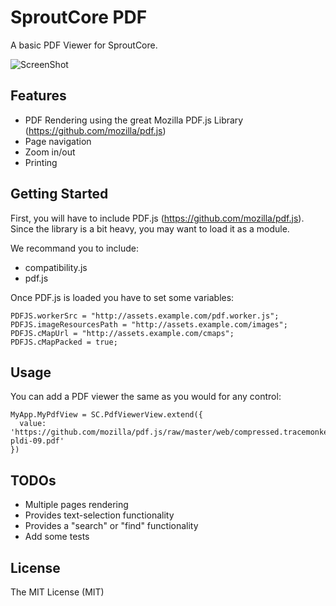 # SproutCore PDF

A basic PDF Viewer for SproutCore.

![ScreenShot](https://raw.github.com/GestiXi/sproutcore-pdf/master/screen-shot.png)

## Features

- PDF Rendering using the great Mozilla PDF.js Library (<a href="https://github.com/mozilla/pdf.js">https://github.com/mozilla/pdf.js</a>)
- Page navigation
- Zoom in/out
- Printing


## Getting Started

First, you will have to include PDF.js (<a href="https://github.com/mozilla/pdf.js">https://github.com/mozilla/pdf.js</a>). Since the library is a bit heavy, you may want to load it as a module.

We recommand you to include:

- compatibility.js
- pdf.js

Once PDF.js is loaded you have to set some variables:

    PDFJS.workerSrc = "http://assets.example.com/pdf.worker.js";
    PDFJS.imageResourcesPath = "http://assets.example.com/images";
    PDFJS.cMapUrl = "http://assets.example.com/cmaps";
    PDFJS.cMapPacked = true;


## Usage

You can add a PDF viewer the same as you would for any control:

    MyApp.MyPdfView = SC.PdfViewerView.extend({
      value: 'https://github.com/mozilla/pdf.js/raw/master/web/compressed.tracemonkey-pldi-09.pdf'
    })


## TODOs

- Multiple pages rendering
- Provides text-selection functionality
- Provides a "search" or "find" functionality
- Add some tests


## License

The MIT License (MIT)


